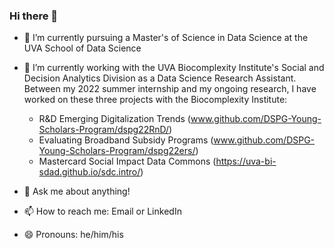 ### Hi there 👋

- 🌱 I’m currently pursuing a Master's of Science in Data Science at the UVA School of Data Science

- 🔭 I’m currently working with the UVA Biocomplexity Institute's Social and Decision Analytics Division as a Data Science Research Assistant. Between my 2022 summer internship and my ongoing research, I have worked on these three projects with the Biocomplexity Institute:
    -  R&D Emerging Digitalization Trends (www.github.com/DSPG-Young-Scholars-Program/dspg22RnD/)
    -  Evaluating Broadband Subsidy Programs (www.github.com/DSPG-Young-Scholars-Program/dspg22ers/)
    -  Mastercard Social Impact Data Commons (https://uva-bi-sdad.github.io/sdc.intro/)

- 💬 Ask me about anything!

- 📫 How to reach me: Email or LinkedIn

- 😄 Pronouns: he/him/his
